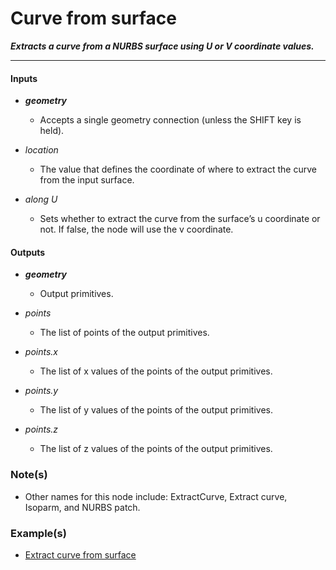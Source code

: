 # Curve from surface

**_Extracts a curve from a NURBS surface using U or V coordinate values._**

---


#### Inputs

* **_geometry_**

  * Accepts a single geometry connection (unless the SHIFT key is held).

* _location_

  * The value that defines the coordinate of where to extract the curve from the input surface.

* _along U_

  * Sets whether to extract the curve from the surface’s u coordinate or not. If false, the node will use the v coordinate.


#### Outputs

* **_geometry_**

  * Output primitives.

* _points_

  * The list of points of the output primitives.

* _points.x_

  * The list of x values of the points of the output primitives.

* _points.y_

  * The list of y values of the points of the output primitives.

* _points.z_

  * The list of z values of the points of the output primitives.


### Note(s)

* Other names for this node include: ExtractCurve, Extract curve, Isoparm, and NURBS patch.


### Example(s)

* <a href="https://creator.trimble.com/graph?assetURI=whp:83299957-754d-4f34-b5b3-a729802f551e&version=latest" target="_blank">Extract curve from surface</a>